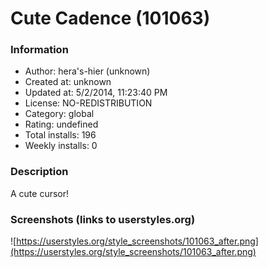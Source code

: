# Cute Cadence (101063)

### Information
- Author: hera's-hier (unknown)
- Created at: unknown
- Updated at: 5/2/2014, 11:23:40 PM
- License: NO-REDISTRIBUTION
- Category: global
- Rating: undefined
- Total installs: 196
- Weekly installs: 0


### Description
A cute cursor!


### Screenshots (links to userstyles.org)
![https://userstyles.org/style_screenshots/101063_after.png](https://userstyles.org/style_screenshots/101063_after.png)


